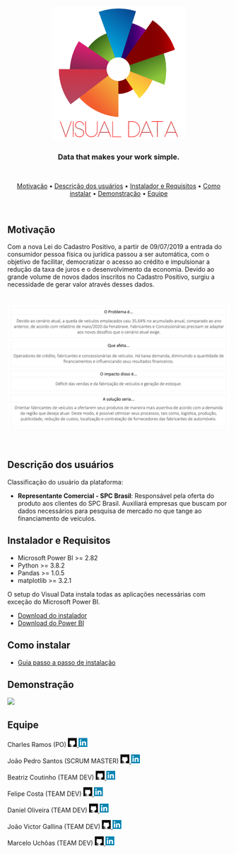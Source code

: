 <h1 align="center">
  <img src="https://github.com/fcostafelipe/PI-SPCBrasil-2020/blob/sprint-6/img_git_transparente-01.png" alt="VisualData" width="300"></a>
  <br>
</h1>
 
 <h3 align="center"> Data that makes your work simple. </h3> <br>
 
 <p align="center">
  <a href="#Motivação">Motivação</a> •
  <a href="#Descrição-dos-usuários">Descrição dos usuários</a> •
  <a href="#Instalador-e-Requisitos">Instalador e Requisitos</a> •
  <a href="#Como-instalar">Como instalar</a> •
  <a href="#Demonstração">Demonstração</a> •
  <a href="#Equipe">Equipe</a>
 </p> 
 <br>
 
## Motivação
 
Com a nova Lei do Cadastro Positivo, a partir de 09/07/2019 a entrada do consumidor pessoa física ou jurídica passou a ser automática, com o objetivo de facilitar, democratizar o acesso ao crédito e impulsionar a redução da taxa de juros e o desenvolvimento da economia.
Devido ao grande volume de novos dados inscritos no Cadastro Positivo, surgiu a necessidade de gerar valor através desses dados.


<h1 align="center">
  <img src="https://github.com/fcostafelipe/PI-SPCBrasil-2020/blob/master/Arquivos_Readme/motivacao2.png" alt="motivacao"></a>
  <br>
  <br>
 </h1>


## Descrição dos usuários

Classificação do usuário da plataforma:
- <strong>Representante Comercial - SPC Brasil</strong>: Responsável pela oferta do produto aos clientes
do SPC Brasil. Auxiliará empresas que buscam por dados necessários para pesquisa de
mercado no que tange ao financiamento de veículos. 

## Instalador e Requisitos 

- Microsoft Power BI >= 2.82
- Python >= 3.8.2
- Pandas >= 1.0.5
- matplotlib >= 3.2.1

O setup do Visual Data instala todas as aplicações necessárias com exceção do Microsoft Power BI.

- <a href="https://github.com/QuodJP/PI-SPCBrasil-2020/raw/sprint-6/setup/visualdata-setup.exe">Download do instalador </a> <br>
- <a href="https://powerbi.microsoft.com/pt-br/downloads/">Download do Power BI </a>

## Como instalar

- <a href="https://github.com/fcostafelipe/PI-SPCBrasil-2020/blob/master/Arquivos_Readme/guia_install_readme.md">Guia passo a passo de instalação</a>

## Demonstração
 
![](https://imgur.com/a/JyRBcGn)

## Equipe

Charles Ramos (PO) <a href="https://github.com/charles-ramos"> <img src="https://github.com/fcostafelipe/PI-SPCBrasil-2020/blob/master/Arquivos_Readme/github-logo.png" width="20"> </a> <a href="https://www.linkedin.com/in/charlesframos/"> <img src="https://github.com/fcostafelipe/PI-SPCBrasil-2020/blob/master/Arquivos_Readme/linkedin.png" width="20"> </a> <br>

João Pedro Santos (SCRUM MASTER) <a href="https://github.com/QuodJP"> <img src="https://github.com/fcostafelipe/PI-SPCBrasil-2020/blob/master/Arquivos_Readme/github-logo.png" width="20"> </a> <a href="https://www.linkedin.com/in/jpsantospereira/"> <img src="https://github.com/fcostafelipe/PI-SPCBrasil-2020/blob/master/Arquivos_Readme/linkedin.png" width="20"> </a> <br>

Beatriz Coutinho (TEAM DEV) <a href="https://github.com/bibiacoutinho"> <img src="https://github.com/fcostafelipe/PI-SPCBrasil-2020/blob/master/Arquivos_Readme/github-logo.png" width="20"> </a> <a href="https://www.linkedin.com/in/bibiacoutinho"> <img src="https://github.com/fcostafelipe/PI-SPCBrasil-2020/blob/master/Arquivos_Readme/linkedin.png" width="20"> </a> <br>

Felipe Costa (TEAM DEV) <a href="https://github.com/fcostafelipe"> <img src="https://github.com/fcostafelipe/PI-SPCBrasil-2020/blob/master/Arquivos_Readme/github-logo.png" width="20"> </a> <a href="https://www.linkedin.com/in/fonsecacostafelipe/"> <img src="https://github.com/fcostafelipe/PI-SPCBrasil-2020/blob/master/Arquivos_Readme/linkedin.png" width="20"> </a> <br>

Daniel Oliveira (TEAM DEV) <a href="https://github.com/danielsantosoliveira"> <img src="https://github.com/fcostafelipe/PI-SPCBrasil-2020/blob/master/Arquivos_Readme/github-logo.png" width="20"> </a> <a href="https://www.linkedin.com/in/daniel-santos-oliveira-972a14149/"> <img src="https://github.com/fcostafelipe/PI-SPCBrasil-2020/blob/master/Arquivos_Readme/linkedin.png" width="20"> </a> <br>

João Victor Gallina (TEAM DEV) <a href="https://github.com/JVMedeiros"> <img src="https://github.com/fcostafelipe/PI-SPCBrasil-2020/blob/master/Arquivos_Readme/github-logo.png" width="20"> </a> <a href="https://www.linkedin.com/in/joão-medeiros"> <img src="https://github.com/fcostafelipe/PI-SPCBrasil-2020/blob/master/Arquivos_Readme/linkedin.png" width="20"> </a> <br>

Marcelo Uchôas (TEAM DEV) <a href="https://github.com/marcelouchoas"> <img src="https://github.com/fcostafelipe/PI-SPCBrasil-2020/blob/master/Arquivos_Readme/github-logo.png" width="20"> </a> <a href="https://www.linkedin.com/in/marcelo-uch%C3%B4as-de-oliveira-b2536a18b/"> <img src="https://github.com/fcostafelipe/PI-SPCBrasil-2020/blob/master/Arquivos_Readme/linkedin.png" width="20"> </a> <br>
